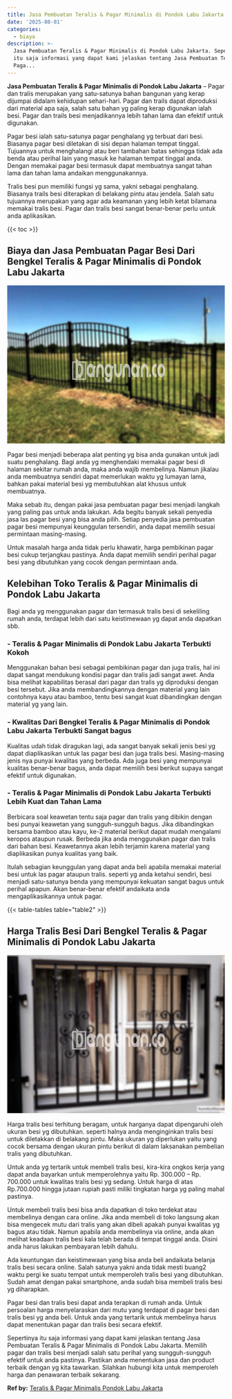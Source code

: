 ```yaml
---
title: Jasa Pembuatan Teralis & Pagar Minimalis di Pondok Labu Jakarta
date: '2025-08-01'
categories:
  - biaya
description: >-
  Jasa Pembuatan Teralis & Pagar Minimalis di Pondok Labu Jakarta. Sepertinya
  itu saja informasi yang dapat kami jelaskan tentang Jasa Pembuatan Teralis &
  Paga...
---
```


**Jasa Pembuatan Teralis & Pagar Minimalis di Pondok Labu Jakarta** – Pagar dan tralis merupakan yang satu-satunya bahan bangunan yang kerap dijumpai didalam kehidupan sehari-hari. Pagar dan trails dapat diproduksi dari material apa saja, salah satu bahan yg paling kerap digunakan ialah besi. Pagar dan trails besi menjadikannya lebih tahan lama dan efektif untuk digunakan.

Pagar besi ialah satu-satunya pagar penghalang yg terbuat dari besi. Biasanya pagar besi diletakan di sisi depan halaman tempat tinggal. Tujuannya untuk menghalangi atau beri tambahan batas sehingga tidak ada benda atau perihal lain yang masuk ke halaman tempat tinggal anda. Dengan memakai pagar besi termasuk dapat membuatnya sangat tahan lama dan tahan lama andaikan menggunakannya.

Tralis besi pun memiliki fungsi yg sama, yakni sebagai penghalang. Biasanya trails besi diterapkan di belakang pintu atau jendela. Salah satu tujuannya merupakan yang agar ada keamanan yang lebih ketat bilamana memakai tralis besi. Pagar dan tralis besi sangat benar-benar perlu untuk anda aplikasikan.

{{< toc >}}

## Biaya dan Jasa Pembuatan Pagar Besi Dari Bengkel Teralis & Pagar Minimalis di Pondok Labu Jakarta

![Jasa Pembuatan Teralis & Pagar Minimalis di Pondok Labu Jakarta](/images/pagar-minimalis-murah-02.png)

Pagar besi menjadi beberapa alat penting yg bisa anda gunakan untuk jadi suatu penghalang. Bagi anda yg menghendaki memakai pagar besi di halaman sekitar rumah anda, maka anda wajib membelinya. Namun jikalau anda membuatnya sendiri dapat memerlukan waktu yg lumayan lama, bahkan pakai material besi yg membutuhkan alat khusus untuk membuatnya.

Maka sebab itu, dengan pakai jasa pembuatan pagar besi menjadi langkah yang paling pas untuk anda lakukan. Ada begitu banyak sekali penyedia jasa las pagar besi yang bisa anda pilih. Setiap penyedia jasa pembuatan pagar besi mempunyai keunggulan tersendiri, anda dapat memilih sesuai permintaan masing-masing.

Untuk masalah harga anda tidak perlu khawatir, harga pembikinan pagar besi cukup terjangkau pastinya. Anda dapat memilih sendiri perihal pagar besi yang dibutuhkan yang cocok dengan permintaan anda.

## Kelebihan Toko Teralis & Pagar Minimalis di Pondok Labu Jakarta

Bagi anda yg menggunakan pagar dan termasuk tralis besi di sekeliling rumah anda, terdapat lebih dari satu keistimewaan yg dapat anda dapatkan sbb.

### \- Teralis & Pagar Minimalis di Pondok Labu Jakarta Terbukti Kokoh

Menggunakan bahan besi sebagai pembikinan pagar dan juga tralis, hal ini dapat sangat mendukung kondisi pagar dan tralis jadi sangat awet. Anda bisa melihat kapabilitas berasal dari pagar dan tralis yg diproduksi dengan besi tersebut. Jika anda membandingkannya dengan material yang lain contohnya kayu atau bamboo, tentu besi sangat kuat dibandingkan dengan material yg yang lain.

### \- Kwalitas Dari Bengkel Teralis & Pagar Minimalis di Pondok Labu Jakarta Terbukti Sangat bagus

Kualitas udah tidak diragukan lagi, ada sangat banyak sekali jenis besi yg dapat diaplikasikan untuk las pagar besi dan juga tralis besi. Masing-masing jenis nya punyai kwalitas yang berbeda. Ada juga besi yang mempunyai kualitas benar-benar bagus, anda dapat memilih besi berikut supaya sangat efektif untuk digunakan.

### \- Teralis & Pagar Minimalis di Pondok Labu Jakarta Terbukti Lebih Kuat dan Tahan Lama

Berbicara soal keawetan tentu saja pagar dan tralis yang dibikin dengan besi punyai keawetan yang sungguh-sungguh bagus. Jika dibandingkan bersama bamboo atau kayu, ke-2 material berikut dapat mudah mengalami keropos ataupun rusak. Berbeda jika anda menggunakan pagar dan tralis dari bahan besi. Keawetannya akan lebih terjamin karena material yang diaplikasikan punya kualitas yang baik.

Itulah sebagian keunggulan yang dapat anda beli apabila memakai material besi untuk las pagar ataupun tralis. seperti yg anda ketahui sendiri, besi menjadi satu-satunya benda yang mempunyai kekuatan sangat bagus untuk perihal apapun. Akan benar-benar efektif andaikata anda mengaplikasikannya untuk pagar.

{{< table-tables table="table2" >}}

## Harga Tralis Besi Dari Bengkel Teralis & Pagar Minimalis di Pondok Labu Jakarta

![Jasa Pembuatan Teralis & Pagar Minimalis di Pondok Labu Jakarta](/images/teralis-minimalis-murah-14.png)

Harga tralis besi terhitung beragam, untuk harganya dapat dipengaruhi oleh ukuran besi yg dibutuhkan. seperti halnya anda menginginkan tralis besi untuk diletakkan di belakang pintu. Maka ukuran yg diperlukan yaitu yang cocok bersama dengan ukuran pintu berikut di dalam laksanakan pembelian tralis yang dibutuhkan.

Untuk anda yg tertarik untuk membeli tralis besi, kira-kira ongkos kerja yang dapat anda bayarkan untuk memperolehnya yaitu Rp. 300.000 – Rp. 700.000 untuk kwalitas tralis besi yg sedang. Untuk harga di atas Rp.700.000 hingga jutaan rupiah pasti miliki tingkatan harga yg paling mahal pastinya.

Untuk membeli tralis besi bisa anda dapatkan di toko terdekat atau membelinya dengan cara online. Jika anda membeli di toko langsung akan bisa mengecek mutu dari tralis yang akan dibeli apakah punyai kwalitas yg bagus atau tidak. Namun apabila anda membelinya via online, anda akan melihat keadaan tralis besi kala telah berada di tempat tinggal anda. Disini anda harus lakukan pembayaran lebih dahulu.

Ada keuntungan dan keistimewaan yang bisa anda beli andaikata belanja tralis besi secara online. Salah satunya yakni anda tidak mesti buang2 waktu pergi ke suatu tempat untuk memperoleh tralis besi yang dibutuhkan. Sudah amat dengan pakai smartphone, anda sudah bisa membeli tralis besi yg diharapkan.

Pagar besi dan tralis besi dapat anda terapkan di rumah anda. Untuk persoalan harga menyelaraskan dari mutu yang terdapat di pagar besi dan tralis besi yg anda beli. Untuk anda yang tertarik untuk membelinya harus dapat menentukan pagar dan tralis besi secara efektif.

Sepertinya itu saja informasi yang dapat kami jelaskan tentang Jasa Pembuatan Teralis & Pagar Minimalis di Pondok Labu Jakarta. Memilih pagar dan tralis besi menjadi salah satu perihal yang sungguh-sungguh efektif untuk anda pastinya. Pastikan anda menentukan jasa dan product terbaik dengan yg kita tawarkan. Silahkan hubungi kita untuk memperoleh harga dan penawaran terbaik sekarang.

**Ref by:** [Teralis & Pagar Minimalis Pondok Labu Jakarta](https://id.wikipedia.org/wiki/Teralis)
